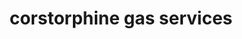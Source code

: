 ---
title: "corstorphine gas services"
url: /edinburgh/corstorphine-gas-services-saughton-road-north/
shop: shop
---